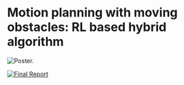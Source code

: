 # Motion planning with moving obstacles: RL based hybrid algorithm

<img src="poster.jpg"
            alt="Poster."/>

[![Final Report](https://img.shields.io/badge/Final%20Report-Download-blue)](docs/final_report.pdf)
